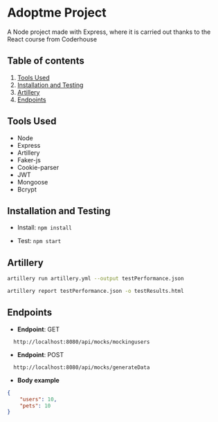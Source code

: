 # Adoptme Project

A Node project made with Express, where it is carried out thanks to the React course from Coderhouse

## Table of contents

1. [Tools Used](#tools-used)
2. [Installation and Testing](#installation-and-testing)
3. [Artillery](#artillery)
4. [Endpoints](#endpoints)


## Tools Used

- Node
- Express
- Artillery
- Faker-js
- Cookie-parser
- JWT
- Mongoose
- Bcrypt

## Installation and Testing

* Install: `npm install`

* Test: `npm start`

## Artillery

``` bash
artillery run artillery.yml --output testPerformance.json
```

``` bash
artillery report testPerformance.json -o testResults.html 
```

## Endpoints

- **Endpoint**: GET
```http
  http://localhost:8080/api/mocks/mockingusers
```

- **Endpoint**: POST
```http
  http://localhost:8080/api/mocks/generateData
```
- **Body example**
``` json
{
    "users": 10,
    "pets": 10
}
```
